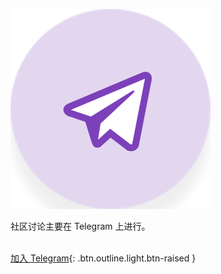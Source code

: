 ![Telegram](/assets/community/telegram.svg)

社区讨论主要在 Telegram 上进行。
<br><br>

[加入 Telegram](https://t.me/eosdacio){: .btn.outline.light.btn-raised }